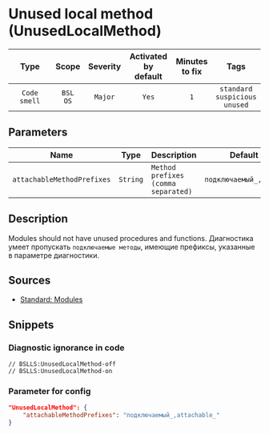 # Unused local method (UnusedLocalMethod)

 |     Type     |        Scope        | Severity | Activated<br>by default | Minutes<br>to fix |                        Tags                        |
 |:------------:|:-------------------:|:--------:|:-----------------------------:|:-----------------------:|:--------------------------------------------------:|
 | `Code smell` | `BSL`<br>`OS` | `Major`  |             `Yes`             |           `1`           | `standard`<br>`suspicious`<br>`unused` |

## Parameters

 |            Name            |   Type   | Description                         |        Default value        |
 |:--------------------------:|:--------:|:----------------------------------- |:---------------------------:|
 | `attachableMethodPrefixes` | `String` | `Method prefixes (comma separated)` | `подключаемый_,attachable_` | 

<!-- Блоки выше заполняются автоматически, не трогать -->
## Description

Modules should not have unused procedures and functions. Диагностика умеет пропускать `подключаемые методы`, имеющие префиксы, указанные в параметре диагностики.

## Sources

* [Standard: Modules](https://its.1c.ru/db/v8std#content:456:hdoc)

## Snippets

<!-- Блоки ниже заполняются автоматически, не трогать -->
### Diagnostic ignorance in code

```bsl
// BSLLS:UnusedLocalMethod-off
// BSLLS:UnusedLocalMethod-on
```

### Parameter for config

```json
"UnusedLocalMethod": {
    "attachableMethodPrefixes": "подключаемый_,attachable_"
}
```
